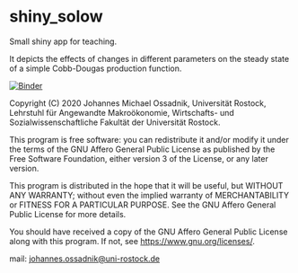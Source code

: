 # shiny_solow
Small shiny app for teaching.

It depicts the effects of changes in different parameters on the steady state of a simple Cobb-Dougas production function.

[![Binder](https://mybinder.org/badge_logo.svg)](https://mybinder.org/v2/gh/makhro/shiny_solow/HEAD?urlpath=shiny/solow/)

Copyright (C) 2020  Johannes Michael Ossadnik, Universität Rostock, Lehrstuhl für Angewandte Makroökonomie, Wirtschafts- und Sozialwissenschaftliche Fakultät der Universität Rostock.

This program is free software: you can redistribute it and/or modify it under the terms of the GNU Affero General Public License as published by the Free Software Foundation, either version 3 of the License, or any later version. 

This program is distributed in the hope that it will be useful, but WITHOUT ANY WARRANTY; without even the implied warranty of MERCHANTABILITY or FITNESS FOR A PARTICULAR PURPOSE.  See the GNU Affero General Public License for more details.

You should have received a copy of the GNU Affero General Public License along with this program.  If not, see <https://www.gnu.org/licenses/>.

mail: johannes.ossadnik@uni-rostock.de
